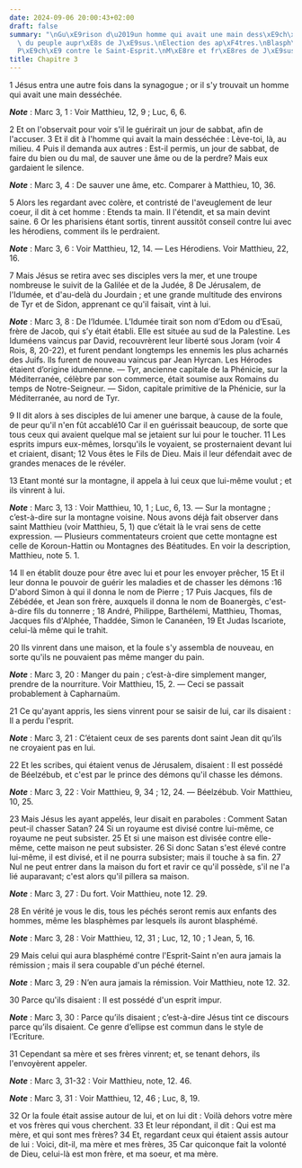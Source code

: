 ```yaml
---
date: 2024-09-06 20:00:43+02:00
draft: false
summary: "\nGu\xE9rison d\u2019un homme qui avait une main dess\xE9ch\xE9e.\nConcours\
  \ du peuple aupr\xE8s de J\xE9sus.\nElection des ap\xF4tres.\nBlasph\xE8me des pharisiens.\n\
  P\xE9ch\xE9 contre le Saint-Esprit.\nM\xE8re et fr\xE8res de J\xE9sus-Christ.\n"
title: Chapitre 3
---
```





1 Jésus entra une autre fois dans la synagogue ; or il s'y trouvait un homme qui avait une main desséchée.

***Note*** :  Marc 3, 1 : Voir Matthieu, 12, 9 ; Luc, 6, 6.

2 Et on l'observait pour voir s'il le guérirait un jour de sabbat, afin de l'accuser. 3 Et il dit à l'homme qui avait la main desséchée : Lève-toi, là, au milieu. 4 Puis il demanda aux autres : Est-il permis, un jour de sabbat, de faire du bien ou du mal, de sauver une âme ou de la perdre? Mais eux gardaient le silence.

***Note*** :  Marc 3, 4 : De sauver une âme, etc. Comparer à Matthieu, 10, 36.

5 Alors les regardant avec colère, et contristé de l'aveuglement de leur coeur, il dit à cet homme : Etends ta main. Il l'étendit, et sa main devint saine. 6 Or les pharisiens étant sortis, tinrent aussitôt conseil contre lui avec les hérodiens, comment ils le perdraient.

***Note*** :  Marc 3, 6 : Voir Matthieu, 12, 14. ― Les Hérodiens. Voir Matthieu, 22, 16.


7 Mais Jésus se retira avec ses disciples vers la mer, et une troupe nombreuse le suivit de la Galilée et de la Judée, 8 De Jérusalem, de l'Idumée, et d'au-delà du Jourdain ; et une grande multitude des environs de Tyr et de Sidon, apprenant ce qu'il faisait, vint à lui.

***Note*** :  Marc 3, 8 : De l’Idumée. L’Idumée tirait son nom d’Edom ou d’Esaü, frère de Jacob, qui s’y était établi. Elle est située au sud de la Palestine. Les Iduméens vaincus par David, recouvrèrent leur liberté sous Joram (voir 4 Rois, 8, 20-22), et furent pendant longtemps les ennemis les plus acharnés des Juifs. Ils furent de nouveau vaincus par Jean Hyrcan. Les Hérodes étaient d’origine iduméenne. ― Tyr, ancienne capitale de la Phénicie, sur la Méditerranée, célèbre par son commerce, était soumise aux Romains du temps de Notre-Seigneur. ― Sidon, capitale primitive de la Phénicie, sur la Méditerranée, au nord de Tyr.

9 Il dit alors à ses disciples de lui amener une barque, à cause de la foule, de peur qu'il n'en fût accablé10 Car il en guérissait beaucoup, de sorte que tous ceux qui avaient quelque mal se jetaient sur lui pour le toucher. 11 Les esprits impurs eux-mêmes, lorsqu'ils le voyaient, se prosternaient devant lui et criaient, disant; 12 Vous êtes le Fils de Dieu. Mais il leur défendait avec de grandes menaces de le révéler.


13 Etant monté sur la montagne, il appela à lui ceux que lui-même voulut ; et ils vinrent à lui.

***Note*** :  Marc 3, 13 : Voir Matthieu, 10, 1 ; Luc, 6, 13. ― Sur la montagne ; c’est-à-dire sur la montagne voisine. Nous avons déjà fait observer dans saint Matthieu (voir Matthieu, 5, 1) que c’était là le vrai sens de cette expression. ― Plusieurs commentateurs croient que cette montagne est celle de Koroun-Hattin ou Montagnes des Béatitudes. En voir la description, Matthieu, note 5. 1.

14 Il en établit douze pour être avec lui et pour les envoyer prêcher, 15 Et il leur donna le pouvoir de guérir les maladies et de chasser les démons :16 D'abord Simon à qui il donna le nom de Pierre ; 17 Puis Jacques, fils de Zébédée, et Jean son frère, auxquels il donna le nom de Boanergès, c'est-à-dire fils du tonnerre ; 18 André, Philippe, Barthélemi, Matthieu, Thomas, Jacques fils d'Alphée, Thaddée, Simon le Cananéen, 19 Et Judas Iscariote, celui-là même qui le trahit.


20 Ils vinrent dans une maison, et la foule s'y assembla de nouveau, en sorte qu'ils ne pouvaient pas même manger du pain.

***Note*** :  Marc 3, 20 : Manger du pain ; c’est-à-dire simplement manger, prendre de la nourriture. Voir Matthieu, 15, 2. ― Ceci se passait probablement à Capharnaüm.

21 Ce qu'ayant appris, les siens vinrent pour se saisir de lui, car ils disaient : Il a perdu l'esprit.

***Note*** :  Marc 3, 21 : C’étaient ceux de ses parents dont saint Jean dit qu’ils ne croyaient pas en lui.

22 Et les scribes, qui étaient venus de Jérusalem, disaient : Il est possédé de Béelzébub, et c'est par le prince des démons qu'il chasse les démons.

***Note*** :  Marc 3, 22 : Voir Matthieu, 9, 34 ; 12, 24. ― Béelzébub. Voir Matthieu, 10, 25.

23 Mais Jésus les ayant appelés, leur disait en paraboles : Comment Satan peut-il chasser Satan? 24 Si un royaume est divisé contre lui-même, ce royaume ne peut subsister. 25 Et si une maison est divisée contre elle-même, cette maison ne peut subsister. 26 Si donc Satan s'est élevé contre lui-même, il est divisé, et il ne pourra subsister; mais il touche à sa fin. 27 Nul ne peut entrer dans la maison du fort et ravir ce qu'il possède, s'il ne l'a lié auparavant; c'est alors qu'il pillera sa maison.

***Note*** :  Marc 3, 27 : Du fort. Voir Matthieu, note 12. 29.

28 En vérité je vous le dis, tous les péchés seront remis aux enfants des hommes, même les blasphèmes par lesquels ils auront blasphémé.

***Note*** :  Marc 3, 28 : Voir Matthieu, 12, 31 ; Luc, 12, 10 ; 1 Jean, 5, 16.

29 Mais celui qui aura blasphémé contre l'Esprit-Saint n'en aura jamais la rémission ; mais il sera coupable d'un péché éternel.

***Note*** :  Marc 3, 29 : N’en aura jamais la rémission. Voir Matthieu, note 12. 32.

30 Parce qu'ils disaient : II est possédé d'un esprit impur.

***Note*** :  Marc 3, 30 : Parce qu’ils disaient ; c’est-à-dire Jésus tint ce discours parce qu’ils disaient. Ce genre d’ellipse est commun dans le style de l’Ecriture.


31 Cependant sa mère et ses frères vinrent; et, se tenant dehors, ils l'envoyèrent appeler.

***Note*** :  Marc 3, 31-32 : Voir Matthieu, note, 12. 46.

***Note*** :  Marc 3, 31 : Voir Matthieu, 12, 46 ; Luc, 8, 19.

32 Or la foule était assise autour de lui, et on lui dit : Voilà dehors votre mère et vos frères qui vous cherchent. 33 Et leur répondant, il dit : Qui est ma mère, et qui sont mes frères? 34 Et, regardant ceux qui étaient assis autour de lui : Voici, dit-il, ma mère et mes frères, 35 Car quiconque fait la volonté de Dieu, celui-là est mon frère, et ma soeur, et ma mère.

